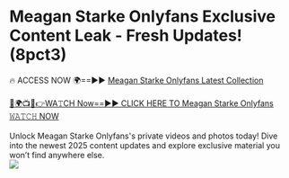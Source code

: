 # Meagan Starke Onlyfans Exclusive Content Leak - Fresh Updates! (8pct3)

🔥 ACCESS NOW 🌍==►► <a href="https://tinyurl.com/kvy9nzfs" rel="nofollow">Meagan Starke Onlyfans Latest Collection</a>
<br><br>
[🔴🌍📺📱👉WA𝚃CH Now==►► CLICK HERE TO Meagan Starke Onlyfans 𝚆𝙰𝚃𝙲𝙷 NOW](https://tinyurl.com/kvy9nzfs)
<br><br>
Unlock Meagan Starke Onlyfans's private videos and photos today! Dive into the newest 2025 content updates and explore exclusive material you won’t find anywhere else.
<br>
<a href="https://tinyurl.com/kvy9nzfs" rel="nofollow" data-target="animated-image.originalLink"><img src="https://camo.githubusercontent.com/8a4f000d20f83aca3bf7ec5f350d767afa0574a8a352519fd8cfa583a6f93a33/68747470733a2f2f692e696d6775722e636f6d2f644a486b345a712e676966" data-canonical-src="https://i.imgur.com/dJHk4Zq.gif" style="max-width: 100%; display: inline-block;" data-target="animated-image.originalImage"></a>
<br>
